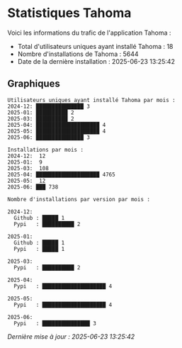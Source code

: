 # Statistiques Tahoma

Voici les informations du trafic de l'application Tahoma :
- Total d'utilisateurs uniques ayant installé Tahoma : 18
- Nombre d'installations de Tahoma : 5644
- Date de la dernière installation : 2025-06-23 13:25:42

## Graphiques
```
Utilisateurs uniques ayant installé Tahoma par mois :
2024-12: ███████████████ 3
2025-01: ██████████ 2
2025-03: ██████████ 2
2025-04: ████████████████████ 4
2025-05: ████████████████████ 4
2025-06: ███████████████ 3
```

```
Installations par mois :
2024-12:  12
2025-01:  9
2025-03:  108
2025-04: ████████████████████ 4765
2025-05:  12
2025-06: ███ 738
```

```
Nombre d'installations par version par mois :

2024-12:
  Github : █████ 1
  Pypi   : ██████████ 2

2025-01:
  Github : █████ 1
  Pypi   : █████ 1

2025-03:
  Pypi   : ██████████ 2

2025-04:
  Pypi   : ████████████████████ 4

2025-05:
  Pypi   : ████████████████████ 4

2025-06:
  Pypi   : ███████████████ 3
```


*Dernière mise à jour : 2025-06-23 13:25:42*
